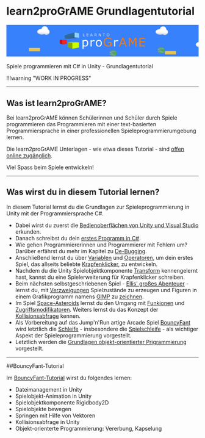 # learn2proGrAME Grundlagentutorial

![learn2proGrAME Logo](0110-index/img/programe_header.jpg)

Spiele programmieren mit C# in Unity - Grundlagentutorial

!!!warning "WORK IN PROGRESS"

---

## Was ist learn2proGrAME?

Bei learn2proGrAME können Schülerinnen und Schüler durch Spiele programmieren das Programmieren mit einer text-basierten Programmiersprache in einer professionellen Spieleprogrammierumgebung lernen.

Die learn2proGrAME Unterlagen - wie etwa dieses Tutorial - sind [offen online zugänglich](https://programe.at).

Viel Spass beim Spiele entwickeln!


---

## Was wirst du in diesem Tutorial lernen?

In diesem Tutorial lernst du die Grundlagen zur Spieleprogrammierung in Unity mit der Programmiersprache C#.

* Dabei wirst du zuerst die [Bedienoberflächen von Unity und Visual Studio](0120-userinterface/0120-userinterface.md) erkunden.
* Danach schreibst du dein [erstes Programm in C#](0130-firststeps/0130-firststeps.md).
* Wie gehen Programmiererinnen und Programmierer mit Fehlern um? Darüber erfährst du mehr im Kapitel zu [De-Bugging](0140-debugging/0140-debugging.md).
* Anschließend lernst du über [Variablen](0150-variables/0150-variables.md) und [Operatoren](0160-operators/0160-operators.md), um dein erstes Spiel, das allseits beliebte [Krapfenklicker](0170-donutclicker/0170-donutclicker.md), zu entwickeln.
* Nachdem du die Unity Spielobjektkomponente [Transform](0180-transform/0180-transform.md) kennengelernt hast, kannst du eine Spielerweiterung für Krapfenklicker schreiben.
* Beim nächsten selbstgeschriebenen Spiel - [Ellis' großes Abenteuer](0200-adventure/0200-adventure.md) - lernst du, mit [Verzweigungen](0190-conditionals/0190-conditionals.md) Spielzustände zu erzeugen und Figuren in einem Grafikprogramm namens [GIMP](https://www.gimp.org) zu [zeichnen](0210-drawingingimp/0210-drawingingimp.md).
* Im Spiel [Space-Asteroids](0240-spaceshooter/0240-spaceshooter.md) lernst du den Umgang mit [Funkionen](0220-functions/0220-functions.md) und [Zugriffsmodifikatoren](0230-accessmodifiers/0230-accessmodifiers.md). Weiters lernst du das Konzept der [Kollisionsabfrage](0240-spaceshooter/0240-spaceshooter.md) kennen.
* Als Vorbereitung auf das Jump'n'Run artige Arcade Spiel [BouncyFant](0280-bouncyfant/T00-introduction.md) wird letztlich die [Schleife](0250-loops/0250-loops.md) - insbesondere die [Spielschleife](0260-gameloop/0260-gameloop.md) - als wichtiger Aspekt der Spieleprogrammierung vorgestellt.
* Letztlich werden die [Grundlagen objekt-orientierter Prigrammierung](0270-classes/0270-classes.md) vorgestellt.

---

##BouncyFant-Tutorial

Im [BouncyFant-Tutorial](0280-bouncyfant/T00-introduction.md) wirst du folgendes lernen:

* Dateimanagement in Unity
* Spielobjekt-Animation in Unity
* Spielobjektkomponente Rigidbody2D
* Spielobjekte bewegen
* Springen mit Hilfe von Vektoren
* Kollisionsabfrage in Unity
* Objekt-orienterte Programmierung: Vererbung, Kapselung
